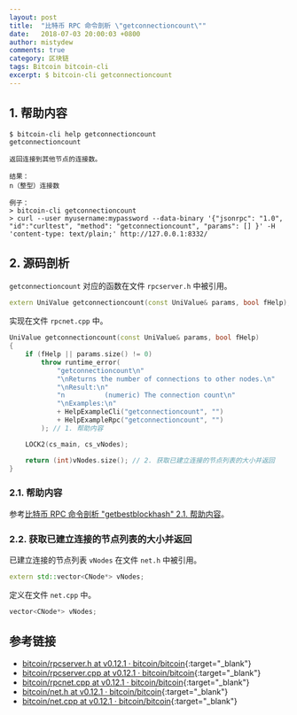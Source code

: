 ```yaml
---
layout: post
title:  "比特币 RPC 命令剖析 \"getconnectioncount\""
date:   2018-07-03 20:00:03 +0800
author: mistydew
comments: true
category: 区块链
tags: Bitcoin bitcoin-cli
excerpt: $ bitcoin-cli getconnectioncount
---
```

## 1. 帮助内容

```shell
$ bitcoin-cli help getconnectioncount
getconnectioncount

返回连接到其他节点的连接数。

结果：
n（整型）连接数

例子：
> bitcoin-cli getconnectioncount
> curl --user myusername:mypassword --data-binary '{"jsonrpc": "1.0", "id":"curltest", "method": "getconnectioncount", "params": [] }' -H 'content-type: text/plain;' http://127.0.0.1:8332/
```

## 2. 源码剖析

`getconnectioncount` 对应的函数在文件 `rpcserver.h` 中被引用。

```cpp
extern UniValue getconnectioncount(const UniValue& params, bool fHelp);
```

实现在文件 `rpcnet.cpp` 中。

```cpp
UniValue getconnectioncount(const UniValue& params, bool fHelp)
{
    if (fHelp || params.size() != 0)
        throw runtime_error(
            "getconnectioncount\n"
            "\nReturns the number of connections to other nodes.\n"
            "\nResult:\n"
            "n          (numeric) The connection count\n"
            "\nExamples:\n"
            + HelpExampleCli("getconnectioncount", "")
            + HelpExampleRpc("getconnectioncount", "")
        ); // 1. 帮助内容

    LOCK2(cs_main, cs_vNodes);

    return (int)vNodes.size(); // 2. 获取已建立连接的节点列表的大小并返回
}
```

### 2.1. 帮助内容

参考[比特币 RPC 命令剖析 "getbestblockhash" 2.1. 帮助内容](/blog/2018/05/bitcoin-rpc-command-getbestblockhash.html#21-帮助内容)。

### 2.2. 获取已建立连接的节点列表的大小并返回

已建立连接的节点列表 `vNodes` 在文件 `net.h` 中被引用。

```cpp
extern std::vector<CNode*> vNodes;
```

定义在文件 `net.cpp` 中。

```cpp
vector<CNode*> vNodes;
```

## 参考链接

* [bitcoin/rpcserver.h at v0.12.1 · bitcoin/bitcoin](https://github.com/bitcoin/bitcoin/blob/v0.12.1/src/rpcserver.h){:target="_blank"}
* [bitcoin/rpcserver.cpp at v0.12.1 · bitcoin/bitcoin](https://github.com/bitcoin/bitcoin/blob/v0.12.1/src/rpcserver.cpp){:target="_blank"}
* [bitcoin/rpcnet.cpp at v0.12.1 · bitcoin/bitcoin](https://github.com/bitcoin/bitcoin/blob/v0.12.1/src/rpcnet.cpp){:target="_blank"}
* [bitcoin/net.h at v0.12.1 · bitcoin/bitcoin](https://github.com/bitcoin/bitcoin/blob/v0.12.1/src/net.h){:target="_blank"}
* [bitcoin/net.cpp at v0.12.1 · bitcoin/bitcoin](https://github.com/bitcoin/bitcoin/blob/v0.12.1/src/net.cpp){:target="_blank"}
